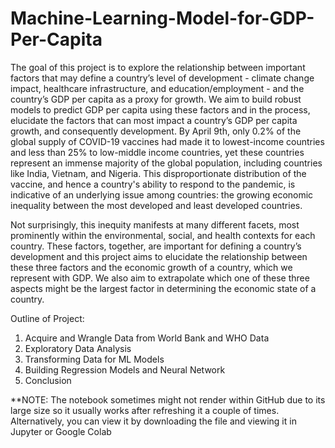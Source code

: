 # Machine-Learning-Model-for-GDP-Per-Capita

The goal of this project is to explore the relationship between important factors that may define a country’s level of development - climate change impact, healthcare infrastructure, and education/employment - and the country’s GDP per capita as a proxy for growth. We aim to build robust models to predict GDP per capita using these factors and in the process, elucidate the factors that can most impact a country’s GDP per capita growth, and consequently development. By April 9th, only 0.2% of the global supply of COVID-19 vaccines had made it to lowest-income countries and less than 25% to low-middle income  countries, yet these countries represent an immense majority of the global population, including countries like India, Vietnam, and Nigeria. This disproportionate distribution of the vaccine, and hence a country's ability to respond to the pandemic, is indicative of an underlying issue among countries: the growing economic inequality between the most developed and least developed countries.

Not surprisingly, this inequity manifests at many different facets, most prominently within the environmental, social, and health contexts for each country. These factors, together, are important for defining a country’s development and this project aims to elucidate the relationship between these three factors and the economic growth of a country, which we represent with GDP. We also aim to extrapolate which one of these three aspects might be the largest factor in determining the economic state of a country.

Outline of Project:

1. Acquire and Wrangle Data from World Bank and WHO Data
2. Exploratory Data Analysis
3. Transforming Data for ML Models
4. Building Regression Models and Neural Network
5. Conclusion

**NOTE: The notebook sometimes might not render within GitHub due to its large size so it usually works after refreshing it a couple of times. Alternatively, you can view it by downloading the file and viewing it in Jupyter or Google Colab
